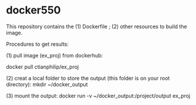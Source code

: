 # docker550

This repository contains the  (1) Dockerfile ; (2) other resources to build the image.


Procedures to get results:

  (1) pull image (ex_proj) from dockerhub:

docker pull ctianphilip/ex_proj

  (2) creat a local folder to store the output (this folder is on your root directory):
mkdir ~/docker_output

  (3) mount the output:
docker run -v ~/docker_output:/project/output ex_proj
